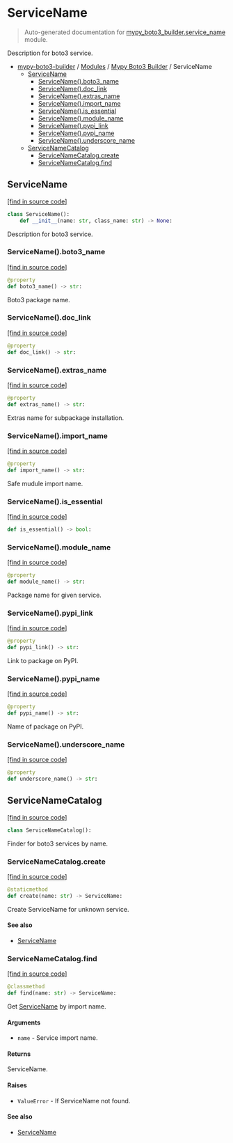# ServiceName

> Auto-generated documentation for [mypy_boto3_builder.service_name](https://github.com/vemel/mypy_boto3_builder/blob/master/mypy_boto3_builder/service_name.py) module.

Description for boto3 service.

- [mypy-boto3-builder](../README.md#mypy_boto3_builder) / [Modules](../MODULES.md#mypy-boto3-builder-modules) / [Mypy Boto3 Builder](index.md#mypy-boto3-builder) / ServiceName
    - [ServiceName](#servicename)
        - [ServiceName().boto3_name](#servicenameboto3_name)
        - [ServiceName().doc_link](#servicenamedoc_link)
        - [ServiceName().extras_name](#servicenameextras_name)
        - [ServiceName().import_name](#servicenameimport_name)
        - [ServiceName().is_essential](#servicenameis_essential)
        - [ServiceName().module_name](#servicenamemodule_name)
        - [ServiceName().pypi_link](#servicenamepypi_link)
        - [ServiceName().pypi_name](#servicenamepypi_name)
        - [ServiceName().underscore_name](#servicenameunderscore_name)
    - [ServiceNameCatalog](#servicenamecatalog)
        - [ServiceNameCatalog.create](#servicenamecatalogcreate)
        - [ServiceNameCatalog.find](#servicenamecatalogfind)

## ServiceName

[[find in source code]](https://github.com/vemel/mypy_boto3_builder/blob/master/mypy_boto3_builder/service_name.py#L14)

```python
class ServiceName():
    def __init__(name: str, class_name: str) -> None:
```

Description for boto3 service.

### ServiceName().boto3_name

[[find in source code]](https://github.com/vemel/mypy_boto3_builder/blob/master/mypy_boto3_builder/service_name.py#L44)

```python
@property
def boto3_name() -> str:
```

Boto3 package name.

### ServiceName().doc_link

[[find in source code]](https://github.com/vemel/mypy_boto3_builder/blob/master/mypy_boto3_builder/service_name.py#L92)

```python
@property
def doc_link() -> str:
```

### ServiceName().extras_name

[[find in source code]](https://github.com/vemel/mypy_boto3_builder/blob/master/mypy_boto3_builder/service_name.py#L82)

```python
@property
def extras_name() -> str:
```

Extras name for subpackage installation.

### ServiceName().import_name

[[find in source code]](https://github.com/vemel/mypy_boto3_builder/blob/master/mypy_boto3_builder/service_name.py#L51)

```python
@property
def import_name() -> str:
```

Safe mudule import name.

### ServiceName().is_essential

[[find in source code]](https://github.com/vemel/mypy_boto3_builder/blob/master/mypy_boto3_builder/service_name.py#L89)

```python
def is_essential() -> bool:
```

### ServiceName().module_name

[[find in source code]](https://github.com/vemel/mypy_boto3_builder/blob/master/mypy_boto3_builder/service_name.py#L61)

```python
@property
def module_name() -> str:
```

Package name for given service.

### ServiceName().pypi_link

[[find in source code]](https://github.com/vemel/mypy_boto3_builder/blob/master/mypy_boto3_builder/service_name.py#L75)

```python
@property
def pypi_link() -> str:
```

Link to package on PyPI.

### ServiceName().pypi_name

[[find in source code]](https://github.com/vemel/mypy_boto3_builder/blob/master/mypy_boto3_builder/service_name.py#L68)

```python
@property
def pypi_name() -> str:
```

Name of package on PyPI.

### ServiceName().underscore_name

[[find in source code]](https://github.com/vemel/mypy_boto3_builder/blob/master/mypy_boto3_builder/service_name.py#L40)

```python
@property
def underscore_name() -> str:
```

## ServiceNameCatalog

[[find in source code]](https://github.com/vemel/mypy_boto3_builder/blob/master/mypy_boto3_builder/service_name.py#L100)

```python
class ServiceNameCatalog():
```

Finder for boto3 services by name.

### ServiceNameCatalog.create

[[find in source code]](https://github.com/vemel/mypy_boto3_builder/blob/master/mypy_boto3_builder/service_name.py#L400)

```python
@staticmethod
def create(name: str) -> ServiceName:
```

Create ServiceName for unknown service.

#### See also

- [ServiceName](#servicename)

### ServiceNameCatalog.find

[[find in source code]](https://github.com/vemel/mypy_boto3_builder/blob/master/mypy_boto3_builder/service_name.py#L381)

```python
@classmethod
def find(name: str) -> ServiceName:
```

Get [ServiceName](#servicename) by import name.

#### Arguments

- `name` - Service import name.

#### Returns

ServiceName.

#### Raises

- `ValueError` - If ServiceName not found.

#### See also

- [ServiceName](#servicename)
